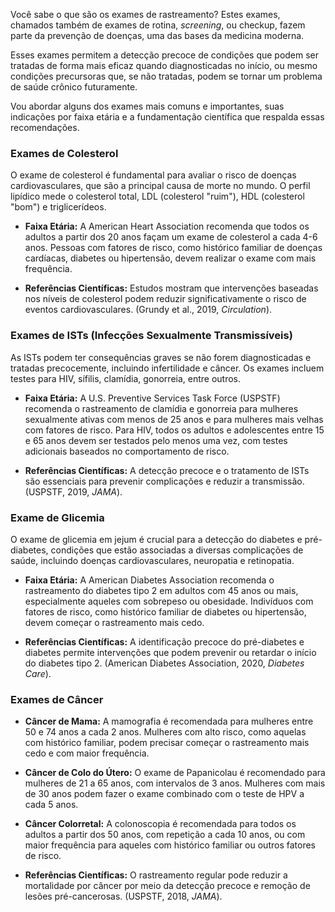 
Você sabe o que são os exames de rastreamento?
Estes exames, chamados também de exames de rotina, _screening_, ou checkup, fazem parte da prevenção de doenças, uma das bases da medicina moderna.

Esses exames permitem a detecção precoce de condições que podem ser tratadas de forma mais eficaz quando diagnosticadas no início, ou mesmo condições precursoras que, se não tratadas, podem se tornar um problema de saúde crônico futuramente.
 
Vou abordar alguns dos exames mais comuns e importantes, suas indicações por faixa etária e a fundamentação científica que respalda essas recomendações.

### Exames de Colesterol

O exame de colesterol é fundamental para avaliar o risco de doenças cardiovasculares, que são a principal causa de morte no mundo. O perfil lipídico mede o colesterol total, LDL (colesterol "ruim"), HDL (colesterol "bom") e triglicerídeos.

- **Faixa Etária:** A American Heart Association recomenda que todos os adultos a partir dos 20 anos façam um exame de colesterol a cada 4-6 anos. Pessoas com fatores de risco, como histórico familiar de doenças cardíacas, diabetes ou hipertensão, devem realizar o exame com mais frequência.

- **Referências Científicas:** Estudos mostram que intervenções baseadas nos níveis de colesterol podem reduzir significativamente o risco de eventos cardiovasculares. (Grundy et al., 2019, *Circulation*).

### Exames de ISTs (Infecções Sexualmente Transmissíveis)

As ISTs podem ter consequências graves se não forem diagnosticadas e tratadas precocemente, incluindo infertilidade e câncer. Os exames incluem testes para HIV, sífilis, clamídia, gonorreia, entre outros.

- **Faixa Etária:** A U.S. Preventive Services Task Force (USPSTF) recomenda o rastreamento de clamídia e gonorreia para mulheres sexualmente ativas com menos de 25 anos e para mulheres mais velhas com fatores de risco. Para HIV, todos os adultos e adolescentes entre 15 e 65 anos devem ser testados pelo menos uma vez, com testes adicionais baseados no comportamento de risco.

- **Referências Científicas:** A detecção precoce e o tratamento de ISTs são essenciais para prevenir complicações e reduzir a transmissão. (USPSTF, 2019, *JAMA*).

### Exame de Glicemia

O exame de glicemia em jejum é crucial para a detecção do diabetes e pré-diabetes, condições que estão associadas a diversas complicações de saúde, incluindo doenças cardiovasculares, neuropatia e retinopatia.

- **Faixa Etária:** A American Diabetes Association recomenda o rastreamento do diabetes tipo 2 em adultos com 45 anos ou mais, especialmente aqueles com sobrepeso ou obesidade. Indivíduos com fatores de risco, como histórico familiar de diabetes ou hipertensão, devem começar o rastreamento mais cedo.

- **Referências Científicas:** A identificação precoce do pré-diabetes e diabetes permite intervenções que podem prevenir ou retardar o início do diabetes tipo 2. (American Diabetes Association, 2020, *Diabetes Care*).

### Exames de Câncer

- **Câncer de Mama:** A mamografia é recomendada para mulheres entre 50 e 74 anos a cada 2 anos. Mulheres com alto risco, como aquelas com histórico familiar, podem precisar começar o rastreamento mais cedo e com maior frequência.

- **Câncer de Colo do Útero:** O exame de Papanicolau é recomendado para mulheres de 21 a 65 anos, com intervalos de 3 anos. Mulheres com mais de 30 anos podem fazer o exame combinado com o teste de HPV a cada 5 anos.

- **Câncer Colorretal:** A colonoscopia é recomendada para todos os adultos a partir dos 50 anos, com repetição a cada 10 anos, ou com maior frequência para aqueles com histórico familiar ou outros fatores de risco.

- **Referências Científicas:** O rastreamento regular pode reduzir a mortalidade por câncer por meio da detecção precoce e remoção de lesões pré-cancerosas. (USPSTF, 2018, *JAMA*).

<!--stackedit_data:
eyJoaXN0b3J5IjpbLTk5MDgxNjQzNl19
-->